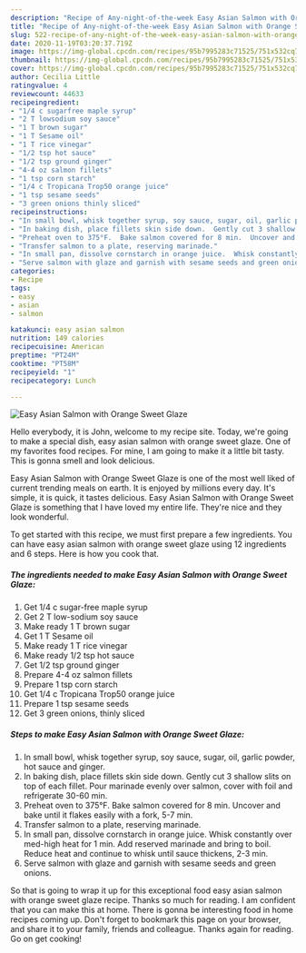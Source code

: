 ```yaml
---
description: "Recipe of Any-night-of-the-week Easy Asian Salmon with Orange Sweet Glaze"
title: "Recipe of Any-night-of-the-week Easy Asian Salmon with Orange Sweet Glaze"
slug: 522-recipe-of-any-night-of-the-week-easy-asian-salmon-with-orange-sweet-glaze
date: 2020-11-19T03:20:37.719Z
image: https://img-global.cpcdn.com/recipes/95b7995283c71525/751x532cq70/easy-asian-salmon-with-orange-sweet-glaze-recipe-main-photo.jpg
thumbnail: https://img-global.cpcdn.com/recipes/95b7995283c71525/751x532cq70/easy-asian-salmon-with-orange-sweet-glaze-recipe-main-photo.jpg
cover: https://img-global.cpcdn.com/recipes/95b7995283c71525/751x532cq70/easy-asian-salmon-with-orange-sweet-glaze-recipe-main-photo.jpg
author: Cecilia Little
ratingvalue: 4
reviewcount: 44633
recipeingredient:
- "1/4 c sugarfree maple syrup"
- "2 T lowsodium soy sauce"
- "1 T brown sugar"
- "1 T Sesame oil"
- "1 T rice vinegar"
- "1/2 tsp hot sauce"
- "1/2 tsp ground ginger"
- "4-4 oz salmon fillets"
- "1 tsp corn starch"
- "1/4 c Tropicana Trop50 orange juice"
- "1 tsp sesame seeds"
- "3 green onions thinly sliced"
recipeinstructions:
- "In small bowl, whisk together syrup, soy sauce, sugar, oil, garlic powder, hot sauce and ginger."
- "In baking dish, place fillets skin side down.  Gently cut 3 shallow slits on top of each fillet.  Pour marinade evenly over salmon, cover with foil and refrigerate 30-60 min."
- "Preheat oven to 375°F.  Bake salmon covered for 8 min.  Uncover and bake until it flakes easily with a fork, 5-7 min."
- "Transfer salmon to a plate, reserving marinade."
- "In small pan, dissolve cornstarch in orange juice.  Whisk constantly over med-high heat for 1 min.  Add reserved marinade and bring to boil.  Reduce heat and continue to whisk until sauce thickens, 2-3 min."
- "Serve salmon with glaze and garnish with sesame seeds and green onions."
categories:
- Recipe
tags:
- easy
- asian
- salmon

katakunci: easy asian salmon 
nutrition: 149 calories
recipecuisine: American
preptime: "PT24M"
cooktime: "PT58M"
recipeyield: "1"
recipecategory: Lunch

---
```



![Easy Asian Salmon with Orange Sweet Glaze](https://img-global.cpcdn.com/recipes/95b7995283c71525/751x532cq70/easy-asian-salmon-with-orange-sweet-glaze-recipe-main-photo.jpg)

Hello everybody, it is John, welcome to my recipe site. Today, we're going to make a special dish, easy asian salmon with orange sweet glaze. One of my favorites food recipes. For mine, I am going to make it a little bit tasty. This is gonna smell and look delicious.

Easy Asian Salmon with Orange Sweet Glaze is one of the most well liked of current trending meals on earth. It is enjoyed by millions every day. It's simple, it is quick, it tastes delicious. Easy Asian Salmon with Orange Sweet Glaze is something that I have loved my entire life. They're nice and they look wonderful.




To get started with this recipe, we must first prepare a few ingredients. You can have easy asian salmon with orange sweet glaze using 12 ingredients and 6 steps. Here is how you cook that.

<!--inarticleads1-->

##### The ingredients needed to make Easy Asian Salmon with Orange Sweet Glaze:

1. Get 1/4 c sugar-free maple syrup
1. Get 2 T low-sodium soy sauce
1. Make ready 1 T brown sugar
1. Get 1 T Sesame oil
1. Make ready 1 T rice vinegar
1. Make ready 1/2 tsp hot sauce
1. Get 1/2 tsp ground ginger
1. Prepare 4-4 oz salmon fillets
1. Prepare 1 tsp corn starch
1. Get 1/4 c Tropicana Trop50 orange juice
1. Prepare 1 tsp sesame seeds
1. Get 3 green onions, thinly sliced




<!--inarticleads2-->

##### Steps to make Easy Asian Salmon with Orange Sweet Glaze:

1. In small bowl, whisk together syrup, soy sauce, sugar, oil, garlic powder, hot sauce and ginger.
1. In baking dish, place fillets skin side down.  Gently cut 3 shallow slits on top of each fillet.  Pour marinade evenly over salmon, cover with foil and refrigerate 30-60 min.
1. Preheat oven to 375°F.  Bake salmon covered for 8 min.  Uncover and bake until it flakes easily with a fork, 5-7 min.
1. Transfer salmon to a plate, reserving marinade.
1. In small pan, dissolve cornstarch in orange juice.  Whisk constantly over med-high heat for 1 min.  Add reserved marinade and bring to boil.  Reduce heat and continue to whisk until sauce thickens, 2-3 min.
1. Serve salmon with glaze and garnish with sesame seeds and green onions.




So that is going to wrap it up for this exceptional food easy asian salmon with orange sweet glaze recipe. Thanks so much for reading. I am confident that you can make this at home. There is gonna be interesting food in home recipes coming up. Don't forget to bookmark this page on your browser, and share it to your family, friends and colleague. Thanks again for reading. Go on get cooking!
